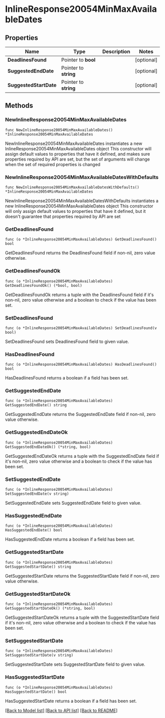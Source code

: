 # InlineResponse20054MinMaxAvailableDates

## Properties

Name | Type | Description | Notes
------------ | ------------- | ------------- | -------------
**DeadlinesFound** | Pointer to **bool** |  | [optional] 
**SuggestedEndDate** | Pointer to **string** |  | [optional] 
**SuggestedStartDate** | Pointer to **string** |  | [optional] 

## Methods

### NewInlineResponse20054MinMaxAvailableDates

`func NewInlineResponse20054MinMaxAvailableDates() *InlineResponse20054MinMaxAvailableDates`

NewInlineResponse20054MinMaxAvailableDates instantiates a new InlineResponse20054MinMaxAvailableDates object
This constructor will assign default values to properties that have it defined,
and makes sure properties required by API are set, but the set of arguments
will change when the set of required properties is changed

### NewInlineResponse20054MinMaxAvailableDatesWithDefaults

`func NewInlineResponse20054MinMaxAvailableDatesWithDefaults() *InlineResponse20054MinMaxAvailableDates`

NewInlineResponse20054MinMaxAvailableDatesWithDefaults instantiates a new InlineResponse20054MinMaxAvailableDates object
This constructor will only assign default values to properties that have it defined,
but it doesn't guarantee that properties required by API are set

### GetDeadlinesFound

`func (o *InlineResponse20054MinMaxAvailableDates) GetDeadlinesFound() bool`

GetDeadlinesFound returns the DeadlinesFound field if non-nil, zero value otherwise.

### GetDeadlinesFoundOk

`func (o *InlineResponse20054MinMaxAvailableDates) GetDeadlinesFoundOk() (*bool, bool)`

GetDeadlinesFoundOk returns a tuple with the DeadlinesFound field if it's non-nil, zero value otherwise
and a boolean to check if the value has been set.

### SetDeadlinesFound

`func (o *InlineResponse20054MinMaxAvailableDates) SetDeadlinesFound(v bool)`

SetDeadlinesFound sets DeadlinesFound field to given value.

### HasDeadlinesFound

`func (o *InlineResponse20054MinMaxAvailableDates) HasDeadlinesFound() bool`

HasDeadlinesFound returns a boolean if a field has been set.

### GetSuggestedEndDate

`func (o *InlineResponse20054MinMaxAvailableDates) GetSuggestedEndDate() string`

GetSuggestedEndDate returns the SuggestedEndDate field if non-nil, zero value otherwise.

### GetSuggestedEndDateOk

`func (o *InlineResponse20054MinMaxAvailableDates) GetSuggestedEndDateOk() (*string, bool)`

GetSuggestedEndDateOk returns a tuple with the SuggestedEndDate field if it's non-nil, zero value otherwise
and a boolean to check if the value has been set.

### SetSuggestedEndDate

`func (o *InlineResponse20054MinMaxAvailableDates) SetSuggestedEndDate(v string)`

SetSuggestedEndDate sets SuggestedEndDate field to given value.

### HasSuggestedEndDate

`func (o *InlineResponse20054MinMaxAvailableDates) HasSuggestedEndDate() bool`

HasSuggestedEndDate returns a boolean if a field has been set.

### GetSuggestedStartDate

`func (o *InlineResponse20054MinMaxAvailableDates) GetSuggestedStartDate() string`

GetSuggestedStartDate returns the SuggestedStartDate field if non-nil, zero value otherwise.

### GetSuggestedStartDateOk

`func (o *InlineResponse20054MinMaxAvailableDates) GetSuggestedStartDateOk() (*string, bool)`

GetSuggestedStartDateOk returns a tuple with the SuggestedStartDate field if it's non-nil, zero value otherwise
and a boolean to check if the value has been set.

### SetSuggestedStartDate

`func (o *InlineResponse20054MinMaxAvailableDates) SetSuggestedStartDate(v string)`

SetSuggestedStartDate sets SuggestedStartDate field to given value.

### HasSuggestedStartDate

`func (o *InlineResponse20054MinMaxAvailableDates) HasSuggestedStartDate() bool`

HasSuggestedStartDate returns a boolean if a field has been set.


[[Back to Model list]](../README.md#documentation-for-models) [[Back to API list]](../README.md#documentation-for-api-endpoints) [[Back to README]](../README.md)


